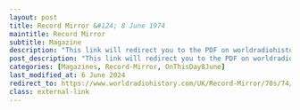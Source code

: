 ```yaml
---
layout: post
title: Record Mirror &#124; 8 June 1974
maintitle: Record Mirror
subtitle: Magazine
description: "This link will redirect you to the PDF on worldradiohistory.com Once your viewing page 2 of the PDF look for the section entitled &quot;LAST WEEK&quot;"
post_description: "This link will redirect you to the PDF on worldradiohistory.com Once your viewing page 2 of the PDF look for the section entitled &quot;LAST WEEK&quot;"
categories: [Magazines, Record-Mirror, OnThisDay8June]
last_modified_at: 6 June 2024
redirect_to: https://www.worldradiohistory.com/UK/Record-Mirror/70s/74/Record-Mirror-1974-06-08.pdf#page=2
class: external-link
---
```


